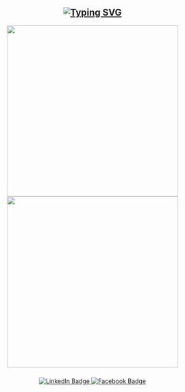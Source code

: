 <h2 align="center">
  <a href="https://git.io/typing-svg">
    <img src="https://readme-typing-svg.demolab.com?font=Fira+Code&duration=3500&pause=500&color=22EBF7&center=true&vCenter=true&multiline=true&width=500&height=70&lines=Hello+there%2C+I'm+Jay+%F0%9F%91%8B;Glad+you're+here%F0%9F%98%84" alt="Typing SVG" />
  </a>
</h2>


<!-- <p align="center"><img src="https://komarev.com/ghpvc/?username=jaybayron9&label=Profile%20views&color=0e75b6&style=flat" alt="jaybayron9"/></p> -->
<div align=center>
    <img width="400" src="https://github-readme-stats.vercel.app/api?username=jaybayron9&theme=tokyonight&show_icons=true&hide_border=true&count_private=true" />
    <img width="400" src="https://github-readme-streak-stats.herokuapp.com?user=jaybayron9&theme=tokyonight&hide_border=true" />
</div>

<h5 align="center"></h5>
<div align="center">
    <a href="https://www.linkedin.com/in/jay-camanian-4a8648191/" target="_blank">
        <img src="https://img.shields.io/badge/LinkedIn-blue?style=for-the-badge&logo=linkedin&logoColor=white"
            alt="LinkedIn Badge" />
    </a>
    <a href="https://web.facebook.com/jay.bayron900/" target="_blank">
        <img src="https://img.shields.io/badge/Facebook-E4405F?style=for-the-badge&logo=facebook&logoColor=white" alt="Facebook Badge" />
    </a>
</div>


<!-- - 👋 Hi, I’m @jaybayron9
- 👀 I’m interested in programming
- 🌱 I’m currently learning frontend ang backend language
- 💞️ I’m looking to collaborate on ...
- 📫 How to reach me jaybayron400@gmail.com -->

<!---
jaybayron9/jaybayron9 is a ✨ special ✨ repository because its `README.md` (this file) appears on your GitHub profile.
You can click the Preview link to take a look at your changes.
--->
